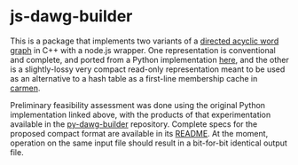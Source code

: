 # js-dawg-builder
This is a package that implements two variants of a [directed acyclic word graph](https://en.wikipedia.org/wiki/Deterministic_acyclic_finite_state_automaton) in C++ with a node.js wrapper. One representation is conventional and complete, and ported from a Python implementation [here](https://gist.github.com/smhanov/94230b422c2100ae4218), and the other is a slightly-lossy very compact read-only representation meant to be used as an alternative to a hash table as a first-line membership cache in [carmen](https://github.com/mapbox/carmen/).

Preliminary feasibility assessment was done using the original Python implementation linked above, with the products of that experimentation available in the [py-dawg-builder](https://github.com/mapbox/py-dawg-builder) repository. Complete specs for the proposed compact format are available in its [README](https://github.com/mapbox/py-dawg-builder/blob/master/README.md#background). At the moment, operation on the same input file should result in a bit-for-bit identical output file.